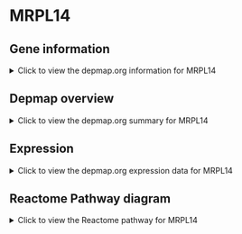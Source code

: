 <h1>MRPL14</h1>

<h2>Gene information</h2>
<details>
  <summary>Click to view the depmap.org information for MRPL14</summary>
  <p><a href="https://depmap.org/portal/gene/MRPL14?tab=about" target="_BLANK">Open page in a new tab...</a></p>
  <iframe src="https://depmap.org/portal/gene/MRPL14?tab=about" style="border:none;width:100%;height:800px"></iframe>
</details>

<h2>Depmap overview</h2>
<details>
  <summary>Click to view the depmap.org summary for MRPL14</summary>
  <p><a href="https://depmap.org/portal/gene/MRPL14?tab=overview" target="_BLANK">Open page in a new tab...</a></p>
  <iframe src="https://depmap.org/portal/gene/MRPL14?tab=overview" style="border:none;width:100%;height:800px"></iframe>
</details>

<h2>Expression</h2>
<details>
  <summary>Click to view the depmap.org expression data for MRPL14</summary>
  <p><a href="https://depmap.org/portal/gene/MRPL14?tab=characterization" target="_BLANK">Open page in a new tab...</a></p>
  <iframe src="https://depmap.org/portal/gene/MRPL14?tab=characterization" style="border:none;width:100%;height:800px"></iframe>
</details>



<h2>Reactome Pathway diagram</h2>
<details>
  <summary>Click to view the Reactome pathway for MRPL14</summary>
  <p><a href="https://reactome.org/PathwayBrowser/#/R-HSA-5419276" target="_BLANK">Open page in a new tab...</a></p>
  <p>Mitochondrial translation termination</p>
<iframe src="https://reactome.org/PathwayBrowser/#/R-HSA-5419276" style="border:none;width:100%;height:800px"></iframe>
</details>




